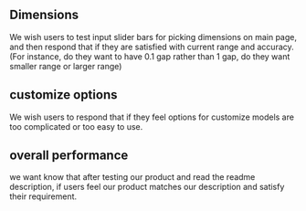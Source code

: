 ## Dimensions
We wish users to test input slider bars for picking dimensions on main page, and then respond that if they are satisfied with current range and accuracy. (For instance, do they want to have 0.1 gap rather than 1 gap, do they want smaller range or larger range)

## customize options
We wish users to respond that if they feel options for customize models are too complicated or too easy to use.

## overall performance
we want know that after testing our product and read the readme description, if users feel our product matches our description and satisfy their requirement. 